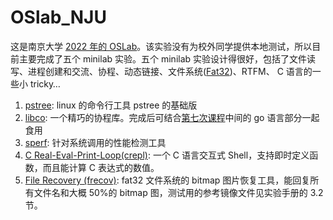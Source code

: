 # OSlab_NJU

这是南京大学 <a href="https://jyywiki.cn/OS/2022">2022 年的 OSLab</a>。该实验没有为校外同学提供本地测试，所以目前主要完成了五个 minilab 实验。五个 minilab 实验设计得很好，包括了文件读写、进程创建和交流、协程、动态链接、文件系统(<a href="https://jyywiki.cn/pages/OS/manuals/MSFAT-spec.pdf">Fat32</a>)、RTFM、 C 语言的一些小 tricky…

1. <a href="https://jyywiki.cn/OS/2022/labs/M1">pstree</a>: linux 的命令行工具 pstree 的基础版
2. <a href="https://jyywiki.cn/OS/2022/labs/M2">libco</a>: 一个精巧的协程库。完成后可结合<a href="https://www.bilibili.com/video/BV1cS4y1r7gw/?spm_id_from=333.788&vd_source=1a02f96a02d1fcf42776d7bde7447dd4">第七次课程</a>中间的 go 语言部分一起食用
3. <a href="https://jyywiki.cn/OS/2022/labs/M3">sperf</a>: 针对系统调用的性能检测工具
4. <a href="https://jyywiki.cn/OS/2022/labs/M4">C Real-Eval-Print-Loop(crepl)</a>: 一个 C 语言交互式 Shell，支持即时定义函数，而且能计算 C 表达式的数值。
5. <a href="https://jyywiki.cn/OS/2022/labs/M5">File Recovery (frecov)</a>: fat32 文件系统的 bitmap 图片恢复工具，能回复所有文件名和大概 50%的 bitmap 图，测试用的参考镜像文件见实验手册的 3.2 节。
